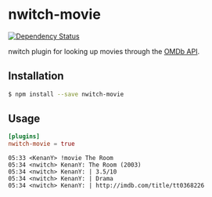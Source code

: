 # nwitch-movie

[![Dependency Status](https://gemnasium.com/nwitch/nwitch-movie.svg)](https://gemnasium.com/nwitch/nwitch-movie)

nwitch plugin for looking up movies through the
[OMDb API](http://www.omdbapi.com/).

## Installation

``` bash
$ npm install --save nwitch-movie
```

## Usage

``` toml
[plugins]
nwitch-movie = true
```

``` irc
05:33 <KenanY> !movie The Room
05:34 <nwitch> KenanY: The Room (2003)
05:34 <nwitch> KenanY: | 3.5/10
05:34 <nwitch> KenanY: | Drama
05:34 <nwitch> KenanY: | http://imdb.com/title/tt0368226
```